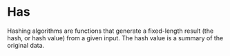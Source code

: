 # Has
Hashing algorithms are functions that generate a fixed-length result (the hash, or hash value) from a given input. The hash value is a summary of the original data.
